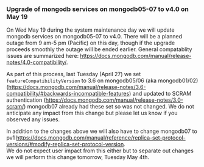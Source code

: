 ### Upgrade of mongodb services on mongodb05-07 to v4.0 on May 19

On Wed May 19 during the system maintenance day we will update mongodb services 
on mongodb05-07 to v4.0. There will be a planned outage from 9 am-5 pm (Pacific)
on this day, though if the upgrade proceeds smoothly the outage will be ended 
earlier. General compatablity issues are summarized here: 
<https://docs.mongodb.com/manual/release-notes/4.0-compatibility/>.

As part of this process, last Tuesday (April 27) we set 
`featureCompatibilityVersion` to 3.6 on mongodb05/06 (aka mongodb01/02) 
(<https://docs.mongodb.com/manual/release-notes/3.6-compatibility/#backwards-incompatible-features>) 
and updated to SCRAM authentication (<https://docs.mongodb.com/manual/release-notes/3.0-scram/>) 
mongodb07 already had these set so was not changed. We do not anticipate any 
impact from this change but please let us know if you observed any issues.

In addition to the changes above we will also have to change mongodb07 to pv1 
<https://docs.mongodb.com/manual/reference/replica-set-protocol-versions/#modify-replica-set-protocol-version>.  
We do not expect user impact from this either but to separate out changes we 
will perform this change tomorrow, Tuesday May 4th.
